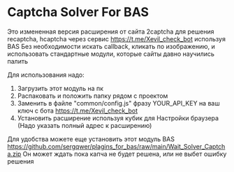 # Captcha Solver For BAS
Это измененная версия расширения от сайта 2captcha для решения recaptcha, hcaptcha через сервис https://t.me/Xevil_check_bot используя BAS
Без необходимости искать callback, кликать по изображению, и использовать стандартные модули, которые сайты давно научились палить

Для использования надо:
1. Загрузить этот модуль на пк
2. Распаковать и положить папку рядом с проектом
3. Заменить в файле "common/config.js" фразу YOUR_API_KEY на ваш ключ с бота https://t.me/Xevil_check_bot
4. Установить расширение используя кубик для Настройки браузера (Надо указать полный адрес к расширению)

Для удобства можете еще установить этот модуль BAS
https://github.com/sergqwer/plagins_for_bas/raw/main/Wait_Solver_Captcha.zip
Он может ждать пока капча не будет решена, или не выбет ошибку решения
